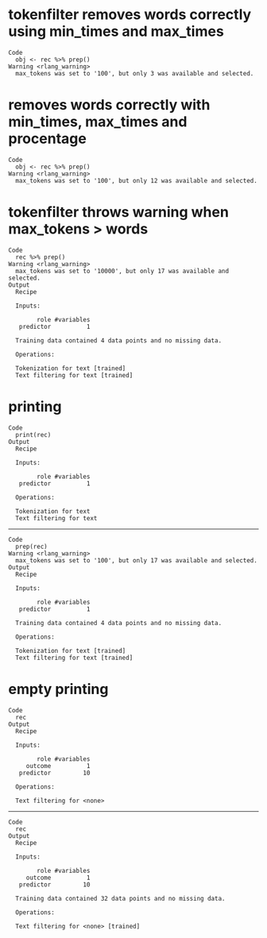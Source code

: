 # tokenfilter removes words correctly using min_times and max_times

    Code
      obj <- rec %>% prep()
    Warning <rlang_warning>
      max_tokens was set to '100', but only 3 was available and selected.

# removes words correctly with min_times, max_times and procentage

    Code
      obj <- rec %>% prep()
    Warning <rlang_warning>
      max_tokens was set to '100', but only 12 was available and selected.

# tokenfilter throws warning when max_tokens > words

    Code
      rec %>% prep()
    Warning <rlang_warning>
      max_tokens was set to '10000', but only 17 was available and selected.
    Output
      Recipe
      
      Inputs:
      
            role #variables
       predictor          1
      
      Training data contained 4 data points and no missing data.
      
      Operations:
      
      Tokenization for text [trained]
      Text filtering for text [trained]

# printing

    Code
      print(rec)
    Output
      Recipe
      
      Inputs:
      
            role #variables
       predictor          1
      
      Operations:
      
      Tokenization for text
      Text filtering for text

---

    Code
      prep(rec)
    Warning <rlang_warning>
      max_tokens was set to '100', but only 17 was available and selected.
    Output
      Recipe
      
      Inputs:
      
            role #variables
       predictor          1
      
      Training data contained 4 data points and no missing data.
      
      Operations:
      
      Tokenization for text [trained]
      Text filtering for text [trained]

# empty printing

    Code
      rec
    Output
      Recipe
      
      Inputs:
      
            role #variables
         outcome          1
       predictor         10
      
      Operations:
      
      Text filtering for <none>

---

    Code
      rec
    Output
      Recipe
      
      Inputs:
      
            role #variables
         outcome          1
       predictor         10
      
      Training data contained 32 data points and no missing data.
      
      Operations:
      
      Text filtering for <none> [trained]

